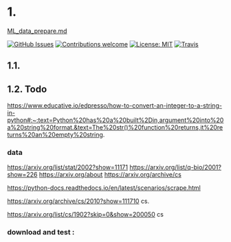 # 1.

[ML_data_prepare.md](file:///c:/Local/Work/ML_Name/Note/ML_data_prepare.md)

[![GitHub Issues](https://img.shields.io/github/issues/zalandoresearch/flair.svg)](https://github.com/zalandoresearch/flair/issues)
[![Contributions welcome](https://img.shields.io/badge/contributions-welcome-brightgreen.svg)](CONTRIBUTING.md)
[![License: MIT](https://img.shields.io/badge/License-MIT-brightgreen.svg)](https://opensource.org/licenses/MIT)
[![Travis](https://img.shields.io/travis/zalandoresearch/flair.svg)](https://travis-ci.org/zalandoresearch/flair)

## 1.1.

## 1.2. Todo

https://www.educative.io/edpresso/how-to-convert-an-integer-to-a-string-in-python#:~:text=Python%20has%20a%20built%2Din,argument%20into%20a%20string%20format.&text=The%20str()%20function%20returns,it%20returns%20an%20empty%20string.

### data

https://arxiv.org/list/stat/2002?show=11171
https://arxiv.org/list/q-bio/2001?show=226
https://arxiv.org/about
https://arxiv.org/archive/cs

https://python-docs.readthedocs.io/en/latest/scenarios/scrape.html

https://arxiv.org/archive/cs/2010?show=111710
cs.

https://arxiv.org/list/cs/1902?skip=0&show=200050
cs

### download and test :
